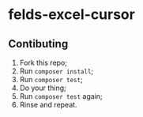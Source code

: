 felds-excel-cursor
==================

Contibuting
-----------

1. Fork this repo;
1. Run `composer install`;
1. Run `composer test`;
1. Do your thing;
1. Run `composer test` again;
1. Rinse and repeat.
